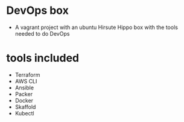 # DevOps box
* A vagrant project with an ubuntu Hirsute Hippo box with the tools needed to do DevOps

# tools included
* Terraform
* AWS CLI
* Ansible
* Packer
* Docker
* Skaffold
* Kubectl
